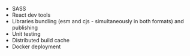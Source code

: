 * SASS
* React dev tools
* Libraries bundling (esm and cjs - simultaneously in both formats) and publishing
* Unit testing
* Distributed build cache
* Docker deployment